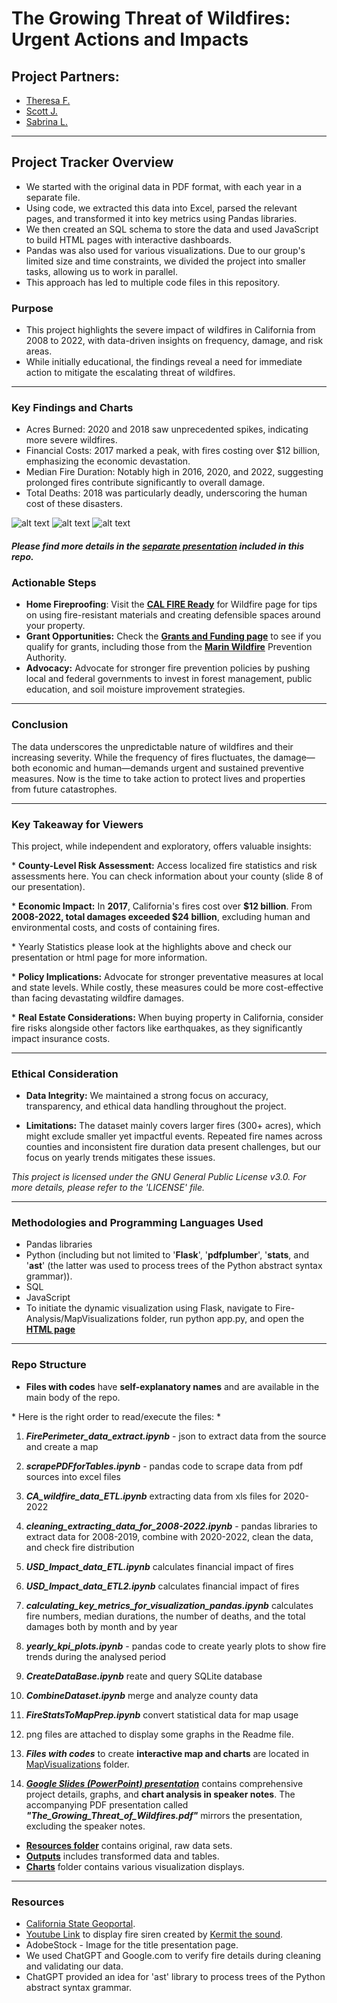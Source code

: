 # The Growing Threat of Wildfires: Urgent Actions and Impacts

## Project Partners:

* [Theresa F.](https://github.com/TheresaFregoso)
* [Scott J.](https://github.com/UtahPando)
* [Sabrina L.](https://github.com/LegallyNotBlonde)
___

## Project Tracker Overview

* We started with the original data in PDF format, with each year in a separate file. 
* Using code, we extracted this data into Excel, parsed the relevant pages, and transformed it into key metrics using Pandas libraries. 
* We then created an SQL schema to store the data and used JavaScript to build HTML pages with interactive dashboards. 
* Pandas was also used for various visualizations. Due to our group's limited size and time constraints, we divided the project into smaller tasks, allowing us to work in parallel. 
* This approach has led to multiple code files in this repository.

### Purpose

* This project highlights the severe impact of wildfires in California from 2008 to 2022, with data-driven insights on frequency, damage, and risk areas.
* While initially educational, the findings reveal a need for immediate action to mitigate the escalating threat of wildfires.

___

### Key Findings and Charts

* Acres Burned: 2020 and 2018 saw unprecedented spikes, indicating more severe wildfires.
* Financial Costs: 2017 marked a peak, with fires costing over $12 billion, emphasizing the economic devastation.
* Median Fire Duration: Notably high in 2016, 2020, and 2022, suggesting prolonged fires contribute significantly to overall damage.
* Total Deaths: 2018 was particularly deadly, underscoring the human cost of these disasters.

![alt text](image.png)
![alt text](image-1.png)
![alt text](image-2.png)

#### *Please find more details in the [separate presentation](https://docs.google.com/presentation/d/18218T6EQrjeQu0vUXJoN1WikxMXPLT6Y-v4c-PHHHL0/edit#slide=id.g2815e3fa5e3_0_54) included in this repo.*


### Actionable Steps
* **Home Fireproofing**: Visit the **[CAL FIRE Ready](https://readyforwildfire.org)** for Wildfire page for tips on using fire-resistant materials and creating defensible spaces around your property.
* **Grant Opportunities:** Check the **[Grants and Funding page](https://cafiresafecouncil.org/)** to see if you qualify for grants, including those from the **[Marin Wildfire](https://www.marinwildfire.org/)** Prevention Authority.
* **Advocacy:** Advocate for stronger fire prevention policies by pushing local and federal governments to invest in forest management, public education, and soil moisture improvement strategies.

___

### Conclusion
The data underscores the unpredictable nature of wildfires and their increasing severity. While the frequency of fires fluctuates, the damage—both economic and human—demands urgent and sustained preventive measures. Now is the time to take action to protect lives and properties from future catastrophes.
___

### Key Takeaway for Viewers

This project, while independent and exploratory, offers valuable insights:
    <p> * **County-Level Risk Assessment:** Access localized fire statistics and risk assessments here. You can check information about your county (slide 8 of our presentation).
    <p> * **Economic Impact:** In **2017**, California's fires cost over **$12 billion**. From **2008-2022, total damages exceeded $24 billion**, excluding human and environmental costs, and costs of containing fires.
    <p> * Yearly Statistics please look at the highlights above and check our presentation or html page for more information.
    <p> * **Policy Implications:** Advocate for stronger preventative measures at local and state levels. While costly, these measures could be more cost-effective than facing devastating wildfire damages.
    <p> * **Real Estate Considerations:** When buying property in California, consider fire risks alongside other factors like earthquakes, as they significantly impact insurance costs.
___

### Ethical Consideration

* **Data Integrity:** We maintained a strong focus on accuracy, transparency, and ethical data handling throughout the project.

* **Limitations:** The dataset mainly covers larger fires (300+ acres), which might exclude smaller yet impactful events. Repeated fire names across counties and inconsistent fire duration data present challenges, but our focus on yearly trends mitigates these issues.

*This project is licensed under the GNU General Public License v3.0. For more details, please refer to the 'LICENSE' file.*
___

### Methodologies and Programming Languages Used
* Pandas libraries 
* Python (including but not limited to '**Flask**', '**pdfplumber**', '**stats**, and '**ast**' (the latter was used to process trees of the Python abstract syntax grammar)).
* SQL 
* JavaScript
* To initiate the dynamic visualization using Flask, navigate to Fire-Analysis/MapVisualizations folder, run python app.py, and open the **[HTML page](http://127.0.0.1:5000/)**

___

### Repo Structure

* **Files with codes** have **self-explanatory names** and are available in the main body of the repo.
<p> * Here is the right order to read/execute the files: *

1. ***FirePerimeter_data_extract.ipynb*** - json to extract data from the source and create a map
2. ***scrapePDFforTables.ipynb*** - pandas code to scrape data from pdf sources into excel files
3. ***CA_wildfire_data_ETL.ipynb*** extracting data from xls files for 2020-2022
4. ***cleaning_extracting_data_for_2008-2022.ipynb*** - pandas libraries to extract data for 2008-2019, combine with 2020-2022, clean the data, and check fire distribution
5. ***USD_Impact_data_ETL.ipynb*** calculates financial impact of fires
6. ***USD_Impact_data_ETL2.ipynb*** calculates financial impact of fires
7. ***calculating_key_metrics_for_visualization_pandas.ipynb*** calculates fire numbers, median durations, the number of deaths, and the total damages both by month and by year
8. ***yearly_kpi_plots.ipynb*** - pandas code to create yearly plots to show fire trends during the analysed period
9. ***CreateDataBase.ipynb*** reate and query SQLite database
10. ***CombineDataset.ipynb*** merge and analyze county data
11. ***FireStatsToMapPrep.ipynb*** convert statistical data for map usage
12. png files are attached to display some graphs in the Readme file.

13.  ***Files with codes*** to create **interactive map and charts** are located in [MapVisualizations](https://github.com/LegallyNotBlonde/Fire-Analysis/tree/main/MapVisualizations) folder.
14. ***[Google Slides (PowerPoint) presentation](https://docs.google.com/presentation/d/18218T6EQrjeQu0vUXJoN1WikxMXPLT6Y-v4c-PHHHL0/edit#slide=id.p)*** contains comprehensive project details, graphs, and **chart analysis in speaker notes**. The accompanying PDF presentation called ***"The_Growing_Threat_of_Wildfires.pdf"*** mirrors the presentation, excluding the speaker notes.

* **[Resources folder](https://github.com/LegallyNotBlonde/Fire-Analysis/tree/main/Resources)** contains original, raw data sets.
* **[Outputs](https://github.com/LegallyNotBlonde/Fire-Analysis/tree/main/Outputs)** includes transformed data and tables.
* **[Charts](https://github.com/LegallyNotBlonde/Fire-Analysis/tree/main/Charts)** folder contains various visualization displays.

___

### Resources
* [California State Geoportal](https://gis.data.ca.gov/).
* [Youtube Link](https://www.youtube.com/watch?v=VEtICDT_ZmI) to display fire siren created by [Kermit the sound](https://www.youtube.com/@kermitthesound389).
* AdobeStock - Image for the title presentation page.
* We used ChatGPT and Google.com to verify fire details during cleaning and validating our data.
* ChatGPT provided an idea for 'ast' library to process trees of the Python abstract syntax grammar.